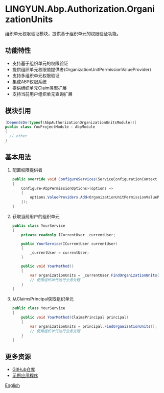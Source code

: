 # LINGYUN.Abp.Authorization.OrganizationUnits

组织单元权限验证模块，提供基于组织单元的权限验证功能。

## 功能特性

* 支持基于组织单元的权限验证
* 提供组织单元权限值提供者(OrganizationUnitPermissionValueProvider)
* 支持多组织单元权限验证
* 集成ABP权限系统
* 提供组织单元Claim类型扩展
* 支持当前用户组织单元查询扩展

## 模块引用

```csharp
[DependsOn(typeof(AbpAuthorizationOrganizationUnitsModule))]
public class YouProjectModule : AbpModule
{
  // other
}
```

## 基本用法

1. 配置权限提供者
   ```csharp
   public override void ConfigureServices(ServiceConfigurationContext context)
   {
       Configure<AbpPermissionOptions>(options =>
       {
           options.ValueProviders.Add<OrganizationUnitPermissionValueProvider>();
       });
   }
   ```

2. 获取当前用户的组织单元
   ```csharp
   public class YourService
   {
       private readonly ICurrentUser _currentUser;

       public YourService(ICurrentUser currentUser)
       {
           _currentUser = currentUser;
       }

       public void YourMethod()
       {
           var organizationUnits = _currentUser.FindOrganizationUnits();
           // 使用组织单元进行业务处理
       }
   }
   ```

3. 从ClaimsPrincipal获取组织单元
   ```csharp
   public class YourService
   {
       public void YourMethod(ClaimsPrincipal principal)
       {
           var organizationUnits = principal.FindOrganizationUnits();
           // 使用组织单元进行业务处理
       }
   }
   ```

## 更多资源

* [GitHub仓库](https://github.com/colinin/abp-next-admin)
* [示例应用程序](https://github.com/colinin/abp-next-admin/tree/master/aspnet-core/services/LY.MicroService.Applications.Single)

[English](./README.EN.md)
